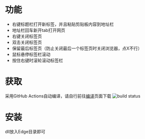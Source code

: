# 功能
- 右键标题栏打开新标签，并且粘贴剪贴板内容到地址栏
- 地址栏回车新开tab打开网页
- 右键关闭标签页
- 双击关闭标签页
- 保留最后标签页（防止关闭最后一个标签页时关闭浏览器，点X不行）
- 鼠标悬停标签栏滚动
- 按住右键时滚轮滚动标签栏
# 获取
采用GitHub Actions自动编译，请自行前往[编译](https://github.com/yisqiu/edge_plus/actions)页面下载
![build status](https://github.com/yisqiu/edge_plus/actions/workflows/build.yml/badge.svg)
# 安装
dll放入Edge目录即可

